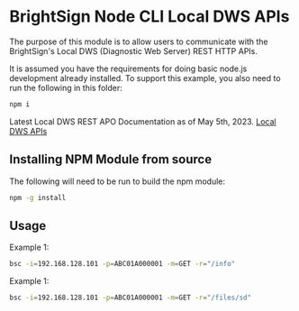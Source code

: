 # BrightSign Node CLI Local DWS APIs

The purpose of this module is to allow users to communicate with the BrightSign's Local DWS (Diagnostic Web Server) REST HTTP APIs.

It is assumed you have the requirements for doing basic node.js development already installed.  To support this example, you also need to run the following in this folder:

```bash
npm i
```

Latest Local DWS REST APO Documentation as of May 5th, 2023.
[Local DWS APIs](https://brightsign.atlassian.net/wiki/spaces/DOC/pages/1172734089/Local+DWS+APIs)

## Installing NPM Module from source

The following will need to be run to build the npm module: 

```bash
npm -g install
```

## Usage

Example 1:
```bash
bsc -i=192.168.128.101 -p=ABC01A000001 -m=GET -r="/info"
```

Example 1:
```bash
bsc -i=192.168.128.101 -p=ABC01A000001 -m=GET -r="/files/sd"
```